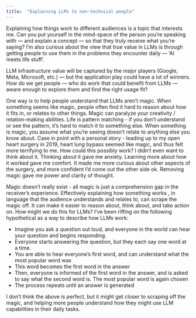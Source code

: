 ```yaml
---
title:  "Explaining LLMs to non-technical people"
---
```


Explaining how things work to different audiences is a topic that interests me. Can you put yourself in the mind-space of the person you’re speaking with — and explain a concept — so that they truly receive what you’re saying? I’m also curious about the view that true value in LLMs is through getting people to use them in the problems they encounter daily —  ‘AI meets life stuff’. 

LLM infrastructure value will be captured by the major players (Google, Meta, Microsoft, etc.) — but the application play could have a lot of winners. How do we get people — who  do work that could benefit from LLMs — aware enough to explore them and find the right usage fit?

One way is to help people understand that LLMs aren’t magic.  When something seems like magic, people often find it hard to reason about how it fits in, or relates to other things. Magic can paralyze your creativity / relation-making abilities. Life is pattern matching - if you don’t understand or see the pattern, it’s hard to match it to something else. When something is magic, you assume what you’re seeing doesn’t relate to anything else you know about. Case in point with a personal story - leading up to my open heart surgery in 2019, heart lung bypass seemed like magic, and thus felt more terrifying to me. How could this possibly work? I didn’t even want to think about it. Thinking about it gave me anxiety. Learning more about how it worked gave me comfort. It made me more curious about other aspects of the surgery, and more confident I’d come out the other side ok. Removing magic gave me power and clarity of thought.

Magic doesn’t really exist - all magic is just a comprehension gap in the receiver’s experience.  Effectively explaining how something works , in language that the audience understands and relates to, can scrape the magic off. It can make it easier to reason about, think about, and take action on. How might we do this for LLMs?  I’ve been riffing on the following hypothetical as a way to describe how LLMs work:

- Imagine you ask a question out loud, and everyone in the world can hear your question and begins responding.
- Everyone starts answering the question, but they each say one word at a time.
- You are able to hear everyone’s first word, and can understand what the most popular word was
- This word becomes the first word in the answer
- Then, everyone is informed of the first word in the answer, and is asked to say what the second word is. The most popular word is again chosen
- The process repeats until an answer is generated

I don’t think the above is perfect, but it might get closer to scraping off the magic, and helping more people understand how they might use LLM capabilities in their daily tasks.